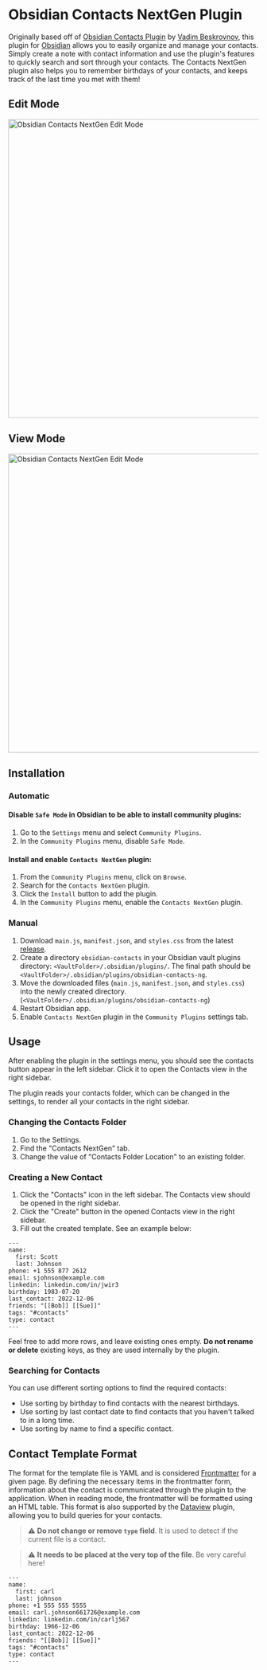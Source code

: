 # Obsidian Contacts NextGen Plugin
Originally based off of [Obsidian Contacts Plugin](https://github.com/vbeskrovnov/obsidian-contacts) by [Vadim Beskrovnov](https://github.com/vbeskrovnov), this plugin for [Obsidian](https://obsidian.md/) allows you to easily organize and manage your contacts. Simply create a note with contact information and use the plugin's features to quickly search and sort through your contacts. The Contacts NextGen plugin also helps you to remember birthdays of your contacts, and keeps track of the last time you met with them!

## Edit Mode
<img width="600" alt="Obsidian Contacts NextGen Edit Mode" src="https://github.com/jwir3/obsidian-contacts-ng/assets/997106/08d0c45a-a864-4e3a-992d-e79e700b6176">

## View Mode
<img width="600" alt="Obsidian Contacts NextGen Edit Mode" src="https://github.com/jwir3/obsidian-contacts-ng/assets/997106/55a669b4-adfd-41de-9fd6-1d2524e749ba">

## Installation

### Automatic

#### Disable `Safe Mode` in Obsidian to be able to install community plugins:
1. Go to the `Settings` menu and select `Community Plugins`.
1. In the `Community Plugins` menu, disable `Safe Mode`.

#### Install and enable `Contacts NextGen` plugin:
1. From the `Community Plugins` menu, click on `Browse`.
1. Search for the `Contacts NextGen` plugin.
1. Click the `Install` button to add the plugin.
1. In the `Community Plugins` menu, enable the `Contacts NextGen` plugin.

### Manual
1. Download `main.js`, `manifest.json`, and `styles.css` from the latest [release](https://github.com/jwir3/obsidian-contacts-ng/releases).
1. Create a directory `obsidian-contacts` in your Obsidian vault plugins directory: `<VaultFolder>/.obsidian/plugins/`. The final path should be `<VaultFolder>/.obsidian/plugins/obsidian-contacts-ng`.
1. Move the downloaded files (`main.js`, `manifest.json`, and `styles.css`) into the newly created directory.(`<VaultFolder>/.obsidian/plugins/obsidian-contacts-ng`)
1. Restart Obsidian app.
1. Enable `Contacts NextGen` plugin in the `Community Plugins` settings tab.

## Usage
After enabling the plugin in the settings menu, you should see the contacts button appear in the left sidebar. Click it to open the Contacts view in the right sidebar.

The plugin reads your contacts folder, which can be changed in the settings, to render all your contacts in the right sidebar.

### Changing the Contacts Folder
1. Go to the Settings.
1. Find the "Contacts NextGen" tab.
1. Change the value of "Contacts Folder Location" to an existing folder.

### Creating a New Contact
1. Click the "Contacts" icon in the left sidebar. The Contacts view should be opened in the right sidebar.
1. Click the "Create" button in the opened Contacts view in the right sidebar.
1. Fill out the created template. See an example below:
```
---
name:
  first: Scott
  last: Johnson
phone: +1 555 877 2612
email: sjohnson@example.com
linkedin: linkedin.com/in/jwir3
birthday: 1983-07-20
last_contact: 2022-12-06
friends: "[[Bob]] [[Sue]]"
tags: "#contacts"
type: contact
---
```
Feel free to add more rows, and leave existing ones empty. **Do not rename or delete** existing keys, as they are used internally by the plugin.

### Searching for Сontacts
You can use different sorting options to find the required contacts:
- Use sorting by birthday to find contacts with the nearest birthdays.
- Use sorting by last contact date to find contacts that you haven't talked to in a long time.
- Use sorting by name to find a specific contact.

## Contact Template Format

The format for the template file is YAML and is considered [Frontmatter](https://help.obsidian.md/Advanced+topics/YAML+front+matter) for a given page. By defining the necessary items in the frontmatter form, information about the contact is communicated through the plugin to the application. When in reading mode, the frontmatter will be formatted using an HTML table.  This format is also supported by the [Dataview](https://github.com/blacksmithgu/obsidian-dataview) plugin, allowing you to build queries for your contacts.

> :warning: **Do not change or remove `type` field**. It is used to detect if the current file is a contact.

> :warning: **It needs to be placed at the very top of the file**. Be very careful here!

```
---
name:
  first: carl
  last: johnson
phone: +1 555 555 5555
email: carl.johnson661726@example.com
linkedin: linkedin.com/in/carlj567
birthday: 1966-12-06
last_contact: 2022-12-06
friends: "[[Bob]] [[Sue]]"
tags: "#contacts"
type: contact
---
```
